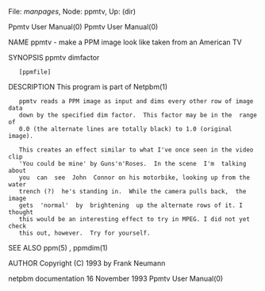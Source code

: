 File: *manpages*,  Node: ppmtv,  Up: (dir)

Ppmtv User Manual(0)                                      Ppmtv User Manual(0)



NAME
       ppmtv - make a PPM image look like taken from an American TV


SYNOPSIS
       ppmtv dimfactor

       [ppmfile]


DESCRIPTION
       This program is part of Netpbm(1)

       ppmtv reads a PPM image as input and dims every other row of image data
       down by the specified dim factor.  This factor may be in the  range  of
       0.0 (the alternate lines are totally black) to 1.0 (original image).

       This creates an effect similar to what I've once seen in the video clip
       'You could be mine' by Guns'n'Roses.  In the scene  I'm  talking  about
       you  can  see  John  Connor on his motorbike, looking up from the water
       trench (?)  he's standing in.  While the camera pulls back,  the  image
       gets  'normal'  by  brightening  up the alternate rows of it. I thought
       this would be an interesting effect to try in MPEG. I did not yet check
       this out, however.  Try for yourself.


SEE ALSO
       ppm(5) , ppmdim(1)



AUTHOR
       Copyright (C) 1993 by Frank Neumann



netpbm documentation           16 November 1993           Ppmtv User Manual(0)
